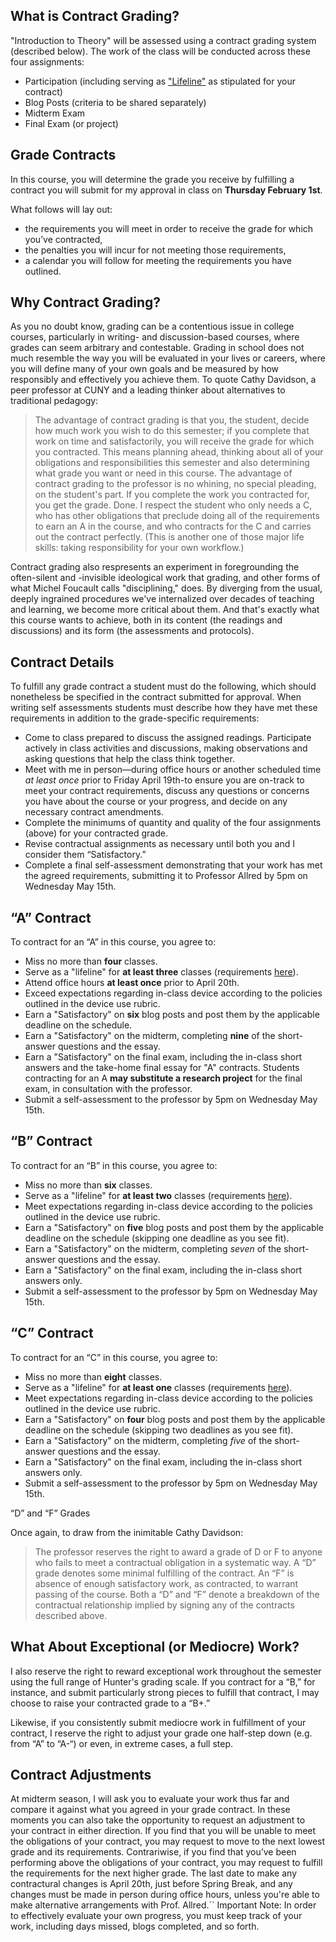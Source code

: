 ## What is Contract Grading?

"Introduction to Theory" will be assessed using a contract grading system (described below). The work of the class will be conducted across these four assignments:

* Participation (including serving as ["Lifeline"](https://engl306spr24.commons.gc.cuny.edu/lifelines/) as stipulated for your contract)
* Blog Posts (criteria to be shared separately)
* Midterm Exam
* Final Exam (or project)

## Grade Contracts

In this course, you will determine the grade you receive by fulfilling a contract you will submit for my approval in class on **Thursday February 1st**.

What follows will lay out:

* the requirements you will meet in order to receive the grade for which you’ve contracted,
* the penalties you will incur for not meeting those requirements,
* a calendar you will follow for meeting the requirements you have outlined. 

## Why Contract Grading?

As you no doubt know, grading can be a contentious issue in college courses, particularly in writing- and discussion-based courses, where grades can seem arbitrary and contestable. Grading in school does not much resemble the way you will be evaluated in your lives or careers, where you will define many of your own goals and be measured by how responsibly and effectively you achieve them. To quote Cathy Davidson, a peer professor at CUNY and a leading thinker about alternatives to traditional pedagogy:

> The advantage of contract grading is that you, the student, decide how much work you wish to do this semester; if you complete that work on time and satisfactorily, you will receive the grade for which you contracted. This means planning ahead, thinking about all of your obligations and responsibilities this semester and also determining what grade you want or need in this course. The advantage of contract grading to the professor is no whining, no special pleading, on the student's part. If you complete the work you contracted for, you get the grade. Done. I respect the student who only needs a C, who has other obligations that preclude doing all of the requirements to earn an A in the course, and who contracts for the C and carries out the contract perfectly. (This is another one of those major life skills: taking responsibility for your own workflow.)

Contract grading also respresents an experiment in foregrounding the often-silent and -invisible ideological work that grading, and other forms of what Michel Foucault calls "disciplining," does. By diverging from the usual, deeply ingrained procedures we've internalized over decades of teaching and learning, we become more critical about them. And that's exactly what this course wants to achieve, both in its content (the readings and discussions) and its form (the assessments and protocols).

## Contract Details

To fulfill any grade contract a student must do the following, which should nonetheless be specified in the contract submitted for approval. When writing self assessments students must describe how they have met these requirements in addition to the grade-specific requirements:

* Come to class prepared to discuss the assigned readings. Participate actively in class activities and discussions, making observations and asking questions that help the class think together.
* Meet with me in person—during office hours or another scheduled time *at least once* prior to Friday April 19th-to ensure you are on-track to meet your contract requirements, discuss any questions or concerns you have about the course or your progress, and decide on any necessary contract amendments.
* Complete the minimums of quantity and quality of the four assignments (above) for your contracted grade.
* Revise contractual assignments as necessary until both you and I consider them “Satisfactory.”
* Complete a final self-assessment demonstrating that your work has met the agreed requirements, submitting it to Professor Allred by 5pm on Wednesday May 15th.

## “A” Contract

To contract for an “A” in this course, you agree to:

* Miss no more than **four** classes.
* Serve as a "lifeline" for **at least three** classes (requirements [here](https://engl306spr24.commons.gc.cuny.edu/lifelines/)).
* Attend office hours **at least once** prior to April 20th.
* Exceed expectations regarding in-class device according to the policies outlined in the device use rubric.
* Earn a "Satisfactory" on **six** blog posts and post them by the applicable deadline on the schedule.
* Earn a "Satisfactory" on the midterm, completing **nine** of the short-answer questions and the essay.
* Earn a "Satisfactory" on the final exam, including the in-class short answers and the take-home final essay for "A" contracts. Students contracting for an A **may substitute a research project** for the final exam, in consultation with the professor.
* Submit a self-assessment to the professor by 5pm on Wednesday May 15th.



## “B” Contract

To contract for an “B” in this course, you agree to:

* Miss no more than **six** classes.
* Serve as a "lifeline" for **at least two** classes (requirements [here](https://engl306spr24.commons.gc.cuny.edu/lifelines/)).
* Meet expectations regarding in-class device according to the policies outlined in the device use rubric.
* Earn a "Satisfactory" on **five** blog posts and post them by the applicable deadline on the schedule (skipping one deadline as you see fit).
* Earn a "Satisfactory" on the midterm, completing *seven* of the short-answer questions and the essay.
* Earn a "Satisfactory" on the final exam, including the in-class short answers only. 
* Submit a self-assessment to the professor by 5pm on Wednesday May 15th.

## “C” Contract

To contract for an “C” in this course, you agree to:

* Miss no more than **eight** classes.
* Serve as a "lifeline" for **at least one** classes (requirements [here](https://engl306spr24.commons.gc.cuny.edu/lifelines/)).
* Meet expectations regarding in-class device according to the policies outlined in the device use rubric.
* Earn a "Satisfactory" on **four** blog posts and post them by the applicable deadline on the schedule (skipping two deadlines as you see fit).
* Earn a "Satisfactory" on the midterm, completing *five* of the short-answer questions and the essay.
* Earn a "Satisfactory" on the final exam, including the in-class short answers only. 
* Submit a self-assessment to the professor by 5pm on Wednesday May 15th.

“D” and “F” Grades

Once again, to draw from the inimitable Cathy Davidson:

> The professor reserves the right to award a grade of D or F to anyone who fails to meet a contractual obligation in a systematic way. A “D” grade denotes some minimal fulfilling of the contract. An “F” is absence of enough satisfactory work, as contracted, to warrant passing of the course. Both a “D” and “F” denote a breakdown of the contractual relationship implied by signing any of the contracts described above.

## What About Exceptional (or Mediocre) Work?

I also reserve the right to reward exceptional work throughout the semester using the full range of Hunter's grading scale. If you contract for a “B,” for instance, and submit particularly strong pieces to fulfill that contract, I may choose to raise your contracted grade to a “B+.”

Likewise, if you consistently submit mediocre work in fulfillment of your contract, I reserve the right to adjust your grade one half-step down (e.g. from “A” to “A-“) or even, in extreme cases, a full step.

## Contract Adjustments

At midterm season, I will ask you to evaluate your work thus far and compare it against what you agreed in your grade contract. In these moments you can also take the opportunity to request an adjustment to your contract in either direction. If you find that you will be unable to meet the obligations of your contract, you may request to move to the next lowest grade and its requirements. Contrariwise, if you find that you’ve been performing above the obligations of your contract, you may request to fulfill the requirements for the next higher grade. The last date to make any contractural changes is April 20th, just before Spring Break, and any changes must be made in person during office hours, unless you're able to make alternative arrangements with Prof. Allred.`` Important Note: In order to effectively evaluate your own progress, you must keep track of your work, including days missed, blogs completed, and so forth.


